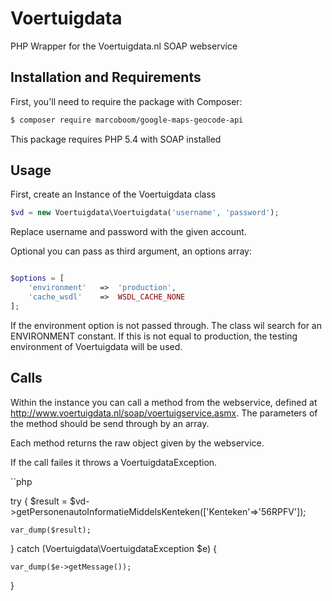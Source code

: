 # Voertuigdata
PHP Wrapper for the Voertuigdata.nl SOAP webservice

## Installation and Requirements

First, you'll need to require the package with Composer:

```bash
$ composer require marcoboom/google-maps-geocode-api
```

This package requires PHP 5.4 with SOAP installed

## Usage

First, create an Instance of the Voertuigdata class

```php
$vd = new Voertuigdata\Voertuigdata('username', 'password');
```
Replace username and password with the given account.

Optional you can pass as third argument, an options array:

```php

$options = [
	'environment' 	=> 	'production',
	'cache_wsdl' 	=> 	WSDL_CACHE_NONE
];

```

If the environment option is not passed through. The class wil search for an ENVIRONMENT constant. If this is not equal to production, the testing environment of Voertuigdata will be used.

## Calls

Within the instance you can call a method from the webservice, defined at <a href="http://www.voertuigdata.nl/soap/voertuigservice.asmx">http://www.voertuigdata.nl/soap/voertuigservice.asmx</a>. The parameters of the method should be send through by an array.

Each method returns the raw object given by the webservice. 

If the call failes it throws a VoertuigdataException. 


``php


try {
	$result = $vd->getPersonenautoInformatieMiddelsKenteken(['Kenteken'=>'56RPFV']);

	var_dump($result);

} catch (Voertuigdata\VoertuigdataException $e) {

	var_dump($e->getMessage());

}


```
